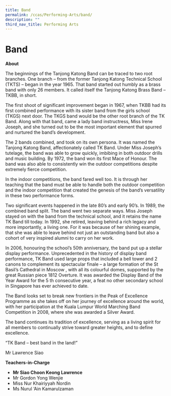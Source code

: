 ```yaml
---
title: Band
permalink: /ccas/Performing-Arts/band/
description: ""
third_nav_title: Performing Arts
---
```

# Band

**About**

The beginnings of the Tanjong Katong Band can be traced to two root branches. One branch – from the former Tanjong Katong Technical School (TKTS) – began in the year 1965. That band started out humbly as a brass band with only 26 members. It called itself the Tanjong Katong Brass Band – TKBB, in short.

The first shoot of significant improvement began in 1967, when TKBB had its first combined performance with its sister band from the girls school (TKGS) next door. The TKGS band would be the other root branch of the TK Band. Along with that band, came a lady band instructress, Miss Irene Joseph, and she turned out to be the most important element that spurred and nurtured the band’s development.

The 2 bands combined, and took on its own persona. It was named the Tanjong Katong Band, affectionately called TK Band. Under Miss Joseph’s tutelage, the band was able to grow quickly, imbibing in both outdoor drills and music building. By 1972, the band won its first Mace of Honour. The band was also able to consistently win the outdoor competitions despite extremely fierce competition.

In the indoor competitions, the band fared well too. It is through her teaching that the band must be able to handle both the outdoor competition and the indoor competition that created the genesis of the band’s versatility in these two performance forms.

Two significant events happened in the late 80’s and early 90’s. In 1989, the combined band split. The band went two separate ways. Miss Joseph stayed on with the band from the technical school, and it retains the name TK Band till today. In 1992, she retired, leaving behind a rich legacy and more importantly, a living one. For it was because of her shining example, that she was able to leave behind not just an outstanding band but also a cohort of very inspired alumni to carry on her work.

In 2006, honouring the school’s 50th anniversary, the band put up a stellar display performance. Unprecedented in the history of display band performance, TK Band used large props that included a bell tower and 2 canons to complement its spectacular finale – a large formation of the St Basil’s Cathedral in Moscow , with all its colourful domes, supported by the great Russian piece 1812 Overture. It was awarded the Display Band of the Year Award for the 5 th consecutive year, a feat no other secondary school in Singapore has ever achieved to date.

The Band looks set to break new frontiers in the Peak of Excellence Programme as she takes off on her journey of excellence around the world, with her participation at the Kuala Lumpur World Marching Band Competition in 2008, where she was awarded a Silver Award.

The band continues its tradition of excellence, serving as a living spirit for all members to continually strive toward greater heights, and to define excellence.

“TK Band – best band in the land!”

Mr Lawrence Siao

**Teachers-in-Charge**

*   **Mr Siao Choon Keong Lawrence**
*   Mr Gordon Yong Wenjie
*   Miss Nur Khairiyyah Nordin
*   Ms Nurul ‘Ain Kamarulzaman